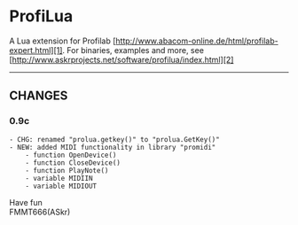 ProfiLua
========

A Lua extension for Profilab [http://www.abacom-online.de/html/profilab-expert.html][1].
For binaries, examples and more, see [http://www.askrprojects.net/software/profilua/index.html][2]

---


## CHANGES

### 0.9c

    - CHG: renamed "prolua.getkey()" to "prolua.GetKey()"
    - NEW: added MIDI functionality in library "promidi"
        - function OpenDevice()
        - function CloseDevice()
        - function PlayNote()
        - variable MIDIIN
        - variable MIDIOUT


Have fun  
FMMT666(ASkr)


[1]: http://www.abacom-online.de/html/profilab-expert.html
[2]: http://www.askrprojects.net/software/profilua/index.html
